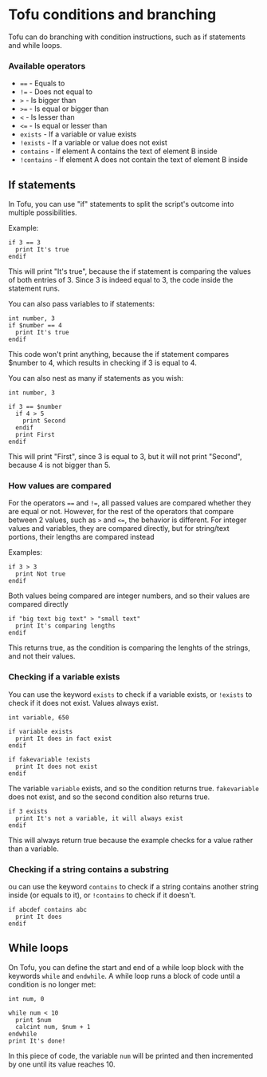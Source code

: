# Tofu conditions and branching

Tofu can do branching with condition instructions, such as if statements and while loops.

### Available operators

* `==` - Equals to
* `!=` - Does not equal to
* `>` - Is bigger than
* `>=` - Is equal or bigger than
* `<` - Is lesser than
* `<=` - Is equal or lesser than
* `exists` - If a variable or value exists
* `!exists` - If a variable or value does not exist
* `contains` - If element A contains the text of element B inside
* `!contains` - If element A does not contain the text of element B inside

## If statements

In Tofu, you can use "if" statements to split the script's outcome into multiple possibilities.

Example:

```
if 3 == 3
  print It's true
endif
```
This will print "It's true", because the if statement is comparing the values of both entries of 3. Since 3 is indeed equal to 3, the code inside the statement runs.

You can also pass variables to if statements:

```
int number, 3
if $number == 4
  print It's true
endif
```
This code won't print anything, because the if statement compares $number to 4, which results in checking if 3 is equal to 4.

You can also nest as many if statements as you wish:

```
int number, 3

if 3 == $number
  if 4 > 5
    print Second
  endif
  print First
endif
```
This will print "First", since 3 is equal to 3, but it will not print "Second", because 4 is not bigger than 5.

### How values are compared

For the operators `==` and `!=`, all passed values are compared whether they are equal or not. However, for the rest of the operators that compare between 2 values, such as `>` and `<=`, the behavior is different. For integer values and variables, they are compared directly, but for string/text portions, their lengths are compared instead

Examples:

```
if 3 > 3
  print Not true
endif
```

Both values being compared are integer numbers, and so their values are compared directly

```
if "big text big text" > "small text"
  print It's comparing lengths
endif
```

This returns true, as the condition is comparing the lenghts of the strings, and not their values.

### Checking if a variable exists

You can use the keyword `exists` to check if a variable exists, or `!exists` to check if it does not exist. Values always exist.

```
int variable, 650

if variable exists
  print It does in fact exist
endif

if fakevariable !exists
  print It does not exist
endif
```

The variable `variable` exists, and so the condition returns true. `fakevariable` does not exist, and so the second condition also returns true.

```
if 3 exists
  print It's not a variable, it will always exist
endif
```

This will always return true because the example checks for a value rather than a variable.


### Checking if a string contains a substring

ou can use the keyword `contains` to check if a string contains another string inside (or equals to it), or `!contains` to check if it doesn't.

```
if abcdef contains abc
  print It does
endif
```

## While loops

On Tofu, you can define the start and end of a while loop block with the keywords `while` and `endwhile`. A while loop runs a block of code until a condition is no longer met:

```
int num, 0

while num < 10
  print $num
  calcint num, $num + 1
endwhile
print It's done!
```

In this piece of code, the variable `num` will be printed and then incremented by one until its value reaches 10.
